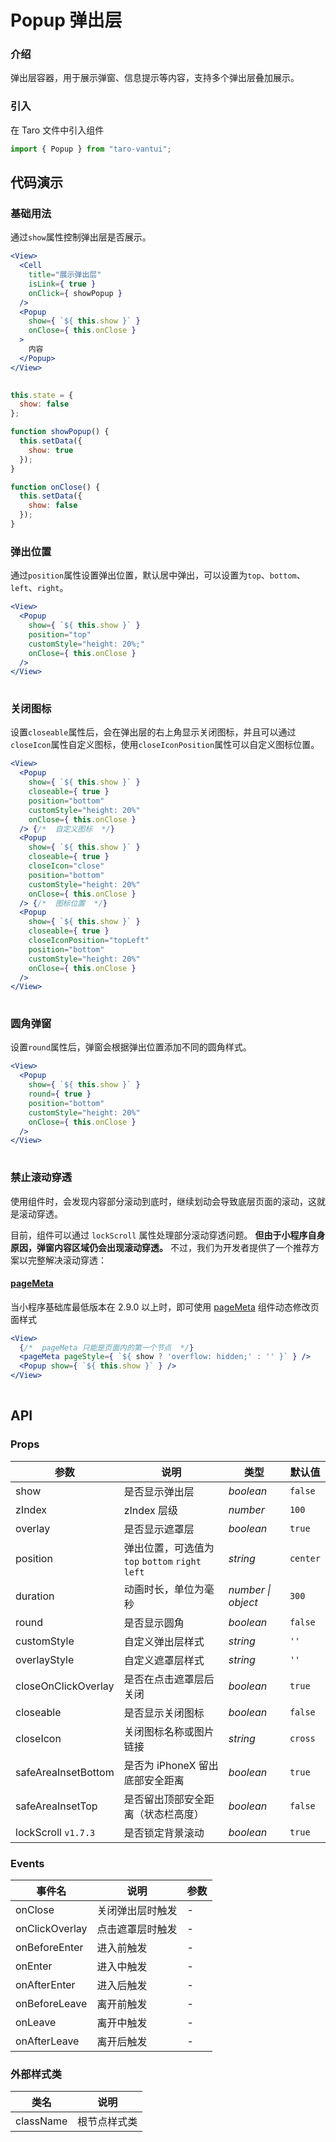 # Popup 弹出层

### 介绍

弹出层容器，用于展示弹窗、信息提示等内容，支持多个弹出层叠加展示。

### 引入

在 Taro 文件中引入组件

```js
import { Popup } from "taro-vantui"; 
```

## 代码演示

### 基础用法

通过`show`属性控制弹出层是否展示。

```jsx
<View>
  <Cell
    title="展示弹出层"
    isLink={ true }
    onClick={ showPopup }
  />
  <Popup
    show={ `${ this.show }` }
    onClose={ this.onClose }
  >
    内容
  </Popup>
</View>
 
```

```js
this.state = {
  show: false
};

function showPopup() {
  this.setData({
    show: true
  });
}

function onClose() {
  this.setData({
    show: false
  });
} 
```

### 弹出位置

通过`position`属性设置弹出位置，默认居中弹出，可以设置为`top`、`bottom`、`left`、`right`。

```jsx
<View>
  <Popup
    show={ `${ this.show }` }
    position="top"
    customStyle="height: 20%;"
    onClose={ this.onClose }
  />
</View>
 
```

### 关闭图标

设置`closeable`属性后，会在弹出层的右上角显示关闭图标，并且可以通过`closeIcon`属性自定义图标，使用`closeIconPosition`属性可以自定义图标位置。

```jsx
<View>
  <Popup
    show={ `${ this.show }` }
    closeable={ true }
    position="bottom"
    customStyle="height: 20%"
    onClose={ this.onClose }
  /> {/*  自定义图标  */}
  <Popup
    show={ `${ this.show }` }
    closeable={ true }
    closeIcon="close"
    position="bottom"
    customStyle="height: 20%"
    onClose={ this.onClose }
  /> {/*  图标位置  */}
  <Popup
    show={ `${ this.show }` }
    closeable={ true }
    closeIconPosition="topLeft"
    position="bottom"
    customStyle="height: 20%"
    onClose={ this.onClose }
  />
</View>
 
```

### 圆角弹窗

设置`round`属性后，弹窗会根据弹出位置添加不同的圆角样式。

```jsx
<View>
  <Popup
    show={ `${ this.show }` }
    round={ true }
    position="bottom"
    customStyle="height: 20%"
    onClose={ this.onClose }
  />
</View>
 
```

### 禁止滚动穿透

使用组件时，会发现内容部分滚动到底时，继续划动会导致底层页面的滚动，这就是滚动穿透。

目前，组件可以通过 `lockScroll` 属性处理部分滚动穿透问题。 **但由于小程序自身原因，弹窗内容区域仍会出现滚动穿透。** 不过，我们为开发者提供了一个推荐方案以完整解决滚动穿透：

#### [pageMeta](https://developers.weixin.qq.com/miniprogram/dev/component/pageMeta.html)

当小程序基础库最低版本在 2.9.0 以上时，即可使用 [pageMeta](https://developers.weixin.qq.com/miniprogram/dev/component/pageMeta.html) 组件动态修改页面样式

```jsx
<View>
  {/*  pageMeta 只能是页面内的第一个节点  */}
  <pageMeta pageStyle={ `${ show ? 'overflow: hidden;' : '' }` } />
  <Popup show={ `${ this.show }` } />
</View>
 
```

## API

### Props

| 参数 | 说明 | 类型 | 默认值 |
| --- | --- | --- | --- |
| show | 是否显示弹出层 | _boolean_ | `false` |
| zIndex | zIndex 层级 | _number_ | `100` |
| overlay | 是否显示遮罩层 | _boolean_ | `true` |
| position | 弹出位置，可选值为 `top` `bottom` `right` `left` | _string_ | `center` |
| duration | 动画时长，单位为毫秒 | _number \| object_ | `300` |
| round | 是否显示圆角 | _boolean_ | `false` |
| customStyle | 自定义弹出层样式 | _string_ | `''` |
| overlayStyle | 自定义遮罩层样式 | _string_ | `''` |
| closeOnClickOverlay | 是否在点击遮罩层后关闭 | _boolean_ | `true` |
| closeable | 是否显示关闭图标 | _boolean_ | `false` |
| closeIcon | 关闭图标名称或图片链接 | _string_ | `cross` |
| safeAreaInsetBottom | 是否为 iPhoneX 留出底部安全距离 | _boolean_ | `true` |
| safeAreaInsetTop | 是否留出顶部安全距离（状态栏高度） | _boolean_ | `false` |
| lockScroll `v1.7.3` | 是否锁定背景滚动 | _boolean_ | `true` |

### Events

| 事件名             | 说明             | 参数 |
| ------------------ | ---------------- | ---- |
| onClose         | 关闭弹出层时触发 | -    |
| onClickOverlay | 点击遮罩层时触发 | -    |
| onBeforeEnter  | 进入前触发       | -    |
| onEnter         | 进入中触发       | -    |
| onAfterEnter   | 进入后触发       | -    |
| onBeforeLeave  | 离开前触发       | -    |
| onLeave         | 离开中触发       | -    |
| onAfterLeave   | 离开后触发       | -    |

### 外部样式类

| 类名         | 说明         |
| ------------ | ------------ |
| className | 根节点样式类 |
